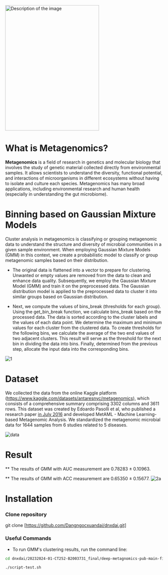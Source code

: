 
<img src="https://github.com/Dangngocxuandai/dnxdai/assets/146327433/98540ddb-a674-413e-a049-a23ccf390cdb" alt="Description of the image" width="300" height="400" />


# What is Metagenomics?
**Metagenomics** is a field of research in genetics and molecular biology that involves the study of genetic material collected directly from environmental samples. It allows scientists to understand the diversity, functional potential, and interactions of microorganisms in different ecosystems without having to isolate and culture each species. Metagenomics has many broad applications, including environmental research and human health (especially in understanding the gut microbiome).
​
# Binning based on Gaussian Mixture Models
Cluster analysis in metagenomics is classifying or grouping metagenomic data to understand the structure and diversity of microbial communities in a given sample environment. When employing Gaussian Mixture Models (GMM) in this context, we create a probabilistic model to classify or group metagenomic samples based on their distribution. 

* The original data is flattened into a vector to prepare for clustering. Unwanted or empty values are removed from the data to clean and enhance data quality. Subsequently, we employ the Gaussian Mixture Model (GMM) and train it on the preprocessed data. The Gaussian distribution model is applied to the preprocessed data to cluster it into similar groups based on Gaussian distribution. 

* Next, we compute the values of bins\_break (thresholds for each group). Using the get\_bin\_break function, we calculate bins\_break based on the processed data. The data is sorted according to the cluster labels and the values of each data point. We determine the maximum and minimum values for each cluster from the clustered data. To create thresholds for the following bins, we calculate the average of the two end values of two adjacent clusters. This result will serve as the threshold for the next bin in dividing the data into bins. Finally, determined from the previous step, allocate the input data into the corresponding bins. 

![1](https://github.com/Dangngocxuandai/dnxdai/assets/146327433/383c5cb0-1f72-4fec-b146-8c968c24008d)

# Dataset
We collected the data from the online Kaggle platform (https://www.kaggle.com/datasets/antaresnyc/metagenomics), which consists of a comprehensive summary comprising 3302 columns and 3611 rows. This dataset was created by Edoardo Pasolli et al, who published a research paper [in July 2016](https://journals.plos.org/ploscompbiol/article?id=10.1371/journal.pcbi.1004977) and developed MetAML - Machine Learning-based Metagenomic Analysis. We standardized the metagenomic microbial data for 1644 samples from 6 studies related to 5 diseases. 

![data](https://github.com/Dangngocxuandai/dnxdai/assets/146327433/daf38595-1bff-418d-b6af-18997757fd11)

# Result
** The results of GMM with AUC measurement are 0.78283 $\pm$ 0.10963.

** The results of GMM with ACC measurement are 0.65350 $\pm$ 0.15677.
![2a](https://github.com/Dangngocxuandai/dnxdai/assets/146327433/6153f65e-a4b3-45b0-9421-7e2d2e42bc56)


# Installation 
### Clone repository
git clone [https://github.com/Dangngocxuandai/dnxdai.git]

### Useful Commands
* To run GMM's clustering results, run the command line:
```bash
cd dnxdai/20232024-01-CT252-B2003731_final/deep-metagnomics-pub-main-final
```
```bash
./script-test.sh
```


